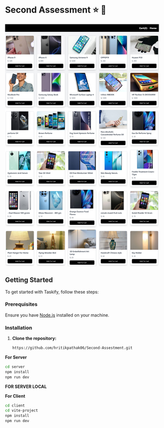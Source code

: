# Second Assessment ⭐ 🌟

![App Logo](client/vite-project//public//home.png)

## Getting Started

To get started with Taskify, follow these steps:

### Prerequisites

Ensure you have [Node.js](https://nodejs.org/) installed on your machine.

### Installation

1. **Clone the repository:**

   ```bash
   https://github.com/hritikpathak06/Second-Assestment.git
   ```

**For Server**

```bash
cd server
npm install
npm run dev
```

**FOR SERVER LOCAL**

<!-- ```bash
cd server/index.js
change the cors setting to localhost
just uncomment the origin
``` -->

**For Client**

```bash
cd client
cd vite-project
npm install
npm run dev
```

<!-- **FOR CLIENT LOCAL** -->

<!-- ```bash
cd client/src/config/url.ts
change the BASE_URL  to localhost
just uncomment the BASE_URL
``` -->